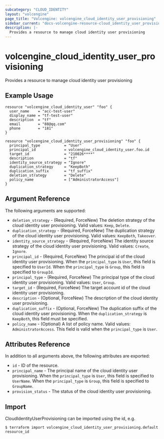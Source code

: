 ```yaml
---
subcategory: "CLOUD_IDENTITY"
layout: "volcengine"
page_title: "Volcengine: volcengine_cloud_identity_user_provisioning"
sidebar_current: "docs-volcengine-resource-cloud_identity_user_provisioning"
description: |-
  Provides a resource to manage cloud identity user provisioning
---
```

# volcengine_cloud_identity_user_provisioning
Provides a resource to manage cloud identity user provisioning
## Example Usage
```hcl
resource "volcengine_cloud_identity_user" "foo" {
  user_name    = "acc-test-user"
  display_name = "tf-test-user"
  description  = "tf"
  email        = "88@qq.com"
  phone        = "181"
}

resource "volcengine_cloud_identity_user_provisioning" "foo" {
  principal_type           = "User"
  principal_id             = volcengine_cloud_identity_user.foo.id
  target_id                = "210026****"
  description              = "tf"
  identity_source_strategy = "Ignore"
  duplication_strategy     = "KeepBoth"
  duplication_suffix       = "tf_suffix"
  deletion_strategy        = "Delete"
  policy_name              = ["AdministratorAccess"]
}
```
## Argument Reference
The following arguments are supported:
* `deletion_strategy` - (Required, ForceNew) The deletion strategy of the cloud identity user provisioning. Valid values: `Keep`, `Delete`.
* `duplication_strategy` - (Required, ForceNew) The duplication strategy of the cloud identity user provisioning. Valid values: `KeepBoth`, `Takeover`.
* `identity_source_strategy` - (Required, ForceNew) The identity source strategy of the cloud identity user provisioning. Valid values: `Create`, `Ignore`.
* `principal_id` - (Required, ForceNew) The principal id of the cloud identity user provisioning. When the `principal_type` is `User`, this field is specified to `UserId`. When the `principal_type` is `Group`, this field is specified to `GroupId`.
* `principal_type` - (Required, ForceNew) The principal type of the cloud identity user provisioning. Valid values: `User`, `Group`.
* `target_id` - (Required, ForceNew) The target account id of the cloud identity user provisioning.
* `description` - (Optional, ForceNew) The description of the cloud identity user provisioning.
* `duplication_suffix` - (Optional, ForceNew) The duplication suffix of the cloud identity user provisioning. When the `duplication_strategy` is `KeepBoth`, this field must be specified.
* `policy_name` - (Optional) A list of policy name. Valid values: `AdministratorAccess`. This field is valid when the `principal_type` is `User`.

## Attributes Reference
In addition to all arguments above, the following attributes are exported:
* `id` - ID of the resource.
* `principal_name` - The principal name of the cloud identity user provisioning. When the `principal_type` is `User`, this field is specified to `UserName`. When the `principal_type` is `Group`, this field is specified to `GroupName`.
* `provision_status` - The status of the cloud identity user provisioning.


## Import
CloudIdentityUserProvisioning can be imported using the id, e.g.
```
$ terraform import volcengine_cloud_identity_user_provisioning.default resource_id
```

